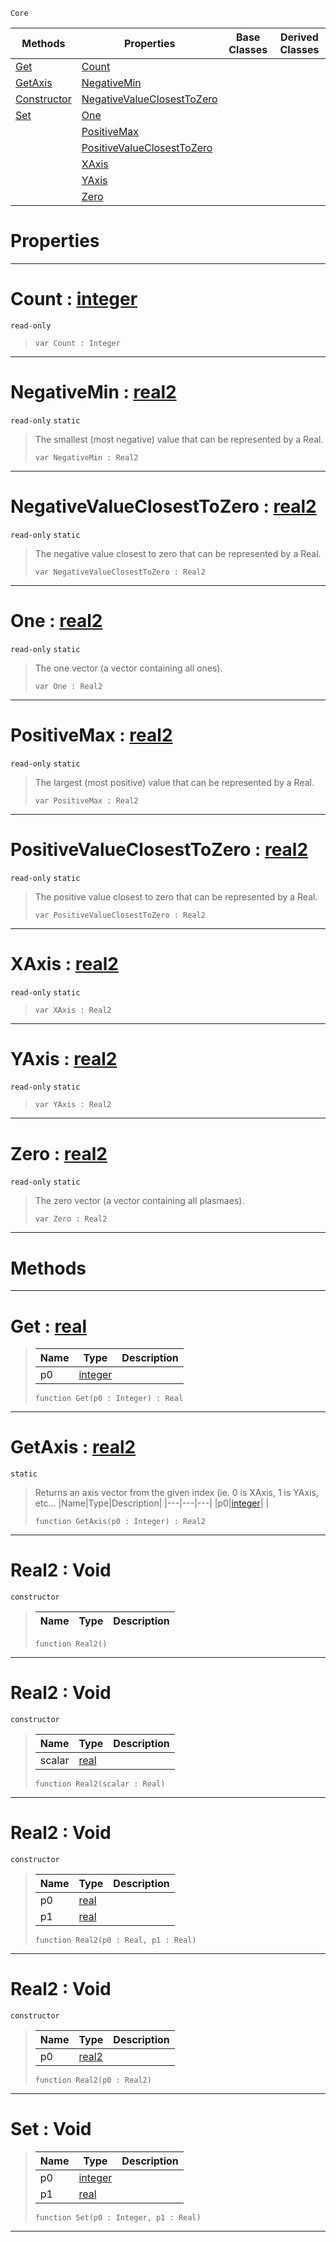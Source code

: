  `Core`

|Methods|Properties|Base Classes|Derived Classes|
|---|---|---|---|
|[ Get](https://plasmaengine.github.io/PlasmaDocs/Plasma1/C++/code_reference/lightning_base_types/real2.markdown#get-plasma-engine-document)|[ Count](https://plasmaengine.github.io/PlasmaDocs/Plasma1/C++/code_reference/lightning_base_types/real2.markdown#count-plasma-engine-docume)| | |
|[ GetAxis](https://plasmaengine.github.io/PlasmaDocs/Plasma1/C++/code_reference/lightning_base_types/real2.markdown#getaxis-plasma-engine-docu)|[ NegativeMin](https://plasmaengine.github.io/PlasmaDocs/Plasma1/C++/code_reference/lightning_base_types/real2.markdown#negativemin-plasma-engine)| | |
|[ Constructor](https://plasmaengine.github.io/PlasmaDocs/Plasma1/C++/code_reference/lightning_base_types/real2.markdown#real2-void)|[ NegativeValueClosestToZero](https://plasmaengine.github.io/PlasmaDocs/Plasma1/C++/code_reference/lightning_base_types/real2.markdown#negativevalueclosesttoze)| | |
|[ Set](https://plasmaengine.github.io/PlasmaDocs/Plasma1/C++/code_reference/lightning_base_types/real2.markdown#set-void)|[ One](https://plasmaengine.github.io/PlasmaDocs/Plasma1/C++/code_reference/lightning_base_types/real2.markdown#one-plasma-engine-document)| | |
| |[ PositiveMax](https://plasmaengine.github.io/PlasmaDocs/Plasma1/C++/code_reference/lightning_base_types/real2.markdown#positivemax-plasma-engine)| | |
| |[ PositiveValueClosestToZero](https://plasmaengine.github.io/PlasmaDocs/Plasma1/C++/code_reference/lightning_base_types/real2.markdown#positivevalueclosesttoze)| | |
| |[ XAxis](https://plasmaengine.github.io/PlasmaDocs/Plasma1/C++/code_reference/lightning_base_types/real2.markdown#xaxis-plasma-engine-docume)| | |
| |[ YAxis](https://plasmaengine.github.io/PlasmaDocs/Plasma1/C++/code_reference/lightning_base_types/real2.markdown#yaxis-plasma-engine-docume)| | |
| |[ Zero](https://plasmaengine.github.io/PlasmaDocs/Plasma1/C++/code_reference/lightning_base_types/real2.markdown#plasma-plasma-engine-documen)| | |


 #  Properties


---  
 #  Count : [integer](https://plasmaengine.github.io/PlasmaDocs/Plasma1/C++/code_reference/lightning_base_types/integer.markdown)

 `read-only`

> 
> ``` lang=cpp, name=Lightning
> var Count : Integer


---  
 #  NegativeMin : [real2](https://plasmaengine.github.io/PlasmaDocs/Plasma1/C++/code_reference/lightning_base_types/real2.markdown)

 `read-only` `static`

> The smallest (most negative) value that can be represented by a Real.
> ``` lang=cpp, name=Lightning
> var NegativeMin : Real2


---  
 #  NegativeValueClosestToZero : [real2](https://plasmaengine.github.io/PlasmaDocs/Plasma1/C++/code_reference/lightning_base_types/real2.markdown)

 `read-only` `static`

> The negative value closest to zero that can be represented by a Real.
> ``` lang=cpp, name=Lightning
> var NegativeValueClosestToZero : Real2


---  
 #  One : [real2](https://plasmaengine.github.io/PlasmaDocs/Plasma1/C++/code_reference/lightning_base_types/real2.markdown)

 `read-only` `static`

> The one vector (a vector containing all ones).
> ``` lang=cpp, name=Lightning
> var One : Real2


---  
 #  PositiveMax : [real2](https://plasmaengine.github.io/PlasmaDocs/Plasma1/C++/code_reference/lightning_base_types/real2.markdown)

 `read-only` `static`

> The largest (most positive) value that can be represented by a Real.
> ``` lang=cpp, name=Lightning
> var PositiveMax : Real2


---  
 #  PositiveValueClosestToZero : [real2](https://plasmaengine.github.io/PlasmaDocs/Plasma1/C++/code_reference/lightning_base_types/real2.markdown)

 `read-only` `static`

> The positive value closest to zero that can be represented by a Real.
> ``` lang=cpp, name=Lightning
> var PositiveValueClosestToZero : Real2


---  
 #  XAxis : [real2](https://plasmaengine.github.io/PlasmaDocs/Plasma1/C++/code_reference/lightning_base_types/real2.markdown)

 `read-only` `static`

> 
> ``` lang=cpp, name=Lightning
> var XAxis : Real2


---  
 #  YAxis : [real2](https://plasmaengine.github.io/PlasmaDocs/Plasma1/C++/code_reference/lightning_base_types/real2.markdown)

 `read-only` `static`

> 
> ``` lang=cpp, name=Lightning
> var YAxis : Real2


---  
 #  Zero : [real2](https://plasmaengine.github.io/PlasmaDocs/Plasma1/C++/code_reference/lightning_base_types/real2.markdown)

 `read-only` `static`

> The zero vector (a vector containing all plasmaes).
> ``` lang=cpp, name=Lightning
> var Zero : Real2


---  
 #  Methods


---  
 #  Get : [real](https://plasmaengine.github.io/PlasmaDocs/Plasma1/C++/code_reference/lightning_base_types/real.markdown)

> 
> |Name|Type|Description|
> |---|---|---|
> |p0|[integer](https://plasmaengine.github.io/PlasmaDocs/Plasma1/C++/code_reference/lightning_base_types/integer.markdown)| |
> ``` lang=cpp, name=Lightning
> function Get(p0 : Integer) : Real
> ``` 


---  
 #  GetAxis : [real2](https://plasmaengine.github.io/PlasmaDocs/Plasma1/C++/code_reference/lightning_base_types/real2.markdown)

 `static`

> Returns an axis vector from the given index (ie. 0 is XAxis, 1 is YAxis, etc...
> |Name|Type|Description|
> |---|---|---|
> |p0|[integer](https://plasmaengine.github.io/PlasmaDocs/Plasma1/C++/code_reference/lightning_base_types/integer.markdown)| |
> ``` lang=cpp, name=Lightning
> function GetAxis(p0 : Integer) : Real2
> ``` 


---  
 #  Real2 : Void

 `constructor`

> 
> |Name|Type|Description|
> |---|---|---|
> ``` lang=cpp, name=Lightning
> function Real2()
> ``` 


---  
 #  Real2 : Void

 `constructor`

> 
> |Name|Type|Description|
> |---|---|---|
> |scalar|[real](https://plasmaengine.github.io/PlasmaDocs/Plasma1/C++/code_reference/lightning_base_types/real.markdown)| |
> ``` lang=cpp, name=Lightning
> function Real2(scalar : Real)
> ``` 


---  
 #  Real2 : Void

 `constructor`

> 
> |Name|Type|Description|
> |---|---|---|
> |p0|[real](https://plasmaengine.github.io/PlasmaDocs/Plasma1/C++/code_reference/lightning_base_types/real.markdown)| |
> |p1|[real](https://plasmaengine.github.io/PlasmaDocs/Plasma1/C++/code_reference/lightning_base_types/real.markdown)| |
> ``` lang=cpp, name=Lightning
> function Real2(p0 : Real, p1 : Real)
> ``` 


---  
 #  Real2 : Void

 `constructor`

> 
> |Name|Type|Description|
> |---|---|---|
> |p0|[real2](https://plasmaengine.github.io/PlasmaDocs/Plasma1/C++/code_reference/lightning_base_types/real2.markdown)| |
> ``` lang=cpp, name=Lightning
> function Real2(p0 : Real2)
> ``` 


---  
 #  Set : Void

> 
> |Name|Type|Description|
> |---|---|---|
> |p0|[integer](https://plasmaengine.github.io/PlasmaDocs/Plasma1/C++/code_reference/lightning_base_types/integer.markdown)| |
> |p1|[real](https://plasmaengine.github.io/PlasmaDocs/Plasma1/C++/code_reference/lightning_base_types/real.markdown)| |
> ``` lang=cpp, name=Lightning
> function Set(p0 : Integer, p1 : Real)
> ``` 


---  
 

 